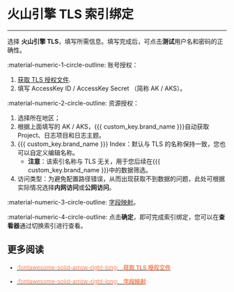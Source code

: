 # 火山引擎 TLS 索引绑定 
---

选择 **火山引擎 TLS**，填写所需信息。填写完成后，可点击**测试**用户名和密码的正确性。

:material-numeric-1-circle-outline: 账号授权：

1. [获取 TLS 授权文件](../authorize-tls.md).
2. 填写 AccessKey ID / AccessKey Secret （简称 AK / AKS）。

:material-numeric-2-circle-outline: 资源授权：

1. 选择所在地区；
2. 根据上面填写的 AK / AKS，{{{ custom_key.brand_name }}}自动获取 Project、日志项目和日志主题。
3. {{{ custom_key.brand_name }}} Index：默认与 TLS 的名称保持一致，您也可以自定义编辑名称。
    - **注意**：该索引名称与 TLS 无关，用于您后续在{{{ custom_key.brand_name }}}中的数据筛选。
4. 访问类型：为避免配置路径错误，从而出现获取不到数据的问题，此处可根据实际情况选择**内网访问**或**公网访问**。


:material-numeric-3-circle-outline: [字段映射](./index.md#mapping)。    

:material-numeric-4-circle-outline: 点击**确定**，即可完成索引绑定，您可以在**查看器**通过切换索引进行查看。

## 更多阅读


<font size=2>

<div class="grid cards" markdown>

- [<font color="coral"> :fontawesome-solid-arrow-right-long: &nbsp; **获取 TLS 授权文件**</font>](../authorize-tls.md)

</div>


<div class="grid cards" markdown>

- [<font color="coral"> :fontawesome-solid-arrow-right-long: &nbsp; **字段映射**</font>](./index.md#mapping)

</div>


</font>
